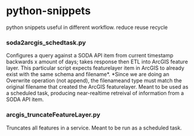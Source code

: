 # python-snippets
python snippets useful in different workflow. reduce reuse recycle

<h3>soda2arcgis_schedtask.py</h2>Configures a query against a SODA API item from current timestamp backwards x amount of days; takes response then ETL into ArcGIS feature layer. This particular script expects featurelayer item in ArcGIS to already exist with the same schema and filename*. *Since we are doing an Overwrite operation (not append), the filenameand type must match the original filename that created the ArcGIS featurelayer. Meant to be used as a scheduled task, producing near-realtime retreival of information from a SODA API item.  

<h3>arcgis_truncateFeatureLayer.py</h2>Truncates all features in a service. Meant to be run as a scheduled task.  
